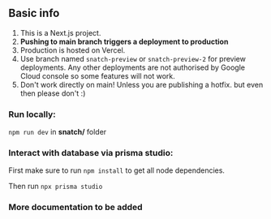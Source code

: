 ## Basic info

1. This is a Next.js project.
2. **Pushing to main branch triggers a deployment to production**
3. Production is hosted on Vercel.
4. Use branch named `snatch-preview` or `snatch-preview-2` for preview deployments. Any other deployments are not authorised by Google Cloud console so some features will not work.
5. Don't work directly on main! Unless you are publishing a hotfix. but even then please don't :)

### Run locally:

`npm run dev` in **snatch/** folder

### Interact with database via prisma studio:

First make sure to run `npm install` to get all node dependencies.

Then run `npx prisma studio`

### More documentation to be added

